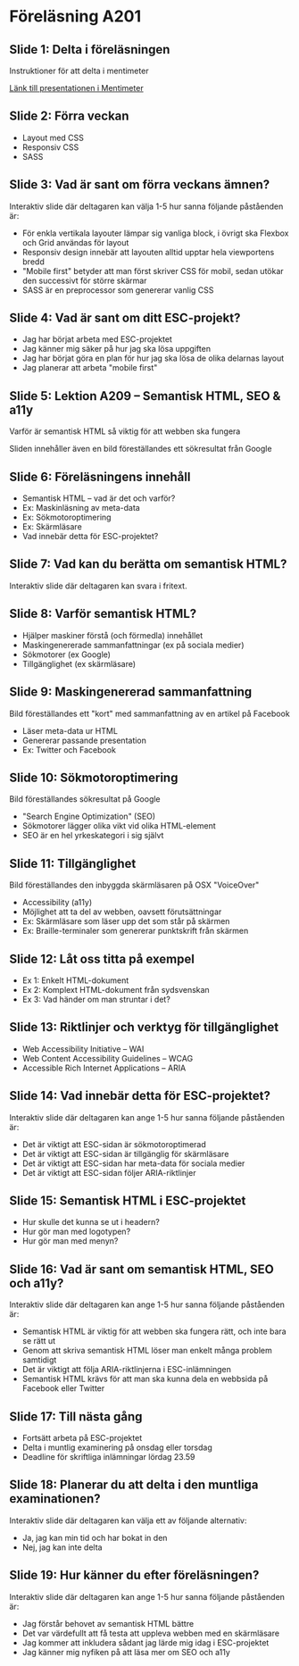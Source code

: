 # Föreläsning A201

## Slide 1: Delta i föreläsningen
Instruktioner för att delta i mentimeter

[Länk till presentationen i Mentimeter](https://www.menti.com/altfmqrz623z)

## Slide 2: Förra veckan
* Layout med CSS
* Responsiv CSS
* SASS

## Slide 3: Vad är sant om förra veckans ämnen?
Interaktiv slide där deltagaren kan välja 1-5 hur sanna följande påståenden är:

* För enkla vertikala layouter lämpar sig vanliga block, i övrigt ska Flexbox och Grid användas för layout
* Responsiv design innebär att layouten alltid upptar hela viewportens bredd
* "Mobile first" betyder att man först skriver CSS för mobil, sedan utökar den successivt för större skärmar
* SASS är en preprocessor som genererar vanlig CSS

## Slide 4: Vad är sant om ditt ESC-projekt?
* Jag har börjat arbeta med ESC-projektet
* Jag känner mig säker på hur jag ska lösa uppgiften
* Jag har börjat göra en plan för hur jag ska lösa de olika delarnas layout
* Jag planerar att arbeta "mobile first"

## Slide 5: Lektion A209 – Semantisk HTML, SEO & a11y
Varför är semantisk HTML så viktig för att webben ska fungera

Sliden innehåller även en bild föreställandes ett sökresultat från Google

## Slide 6: Föreläsningens innehåll
* Semantisk HTML – vad är det och varför?
* Ex: Maskinläsning av meta-data
* Ex: Sökmotoroptimering
* Ex: Skärmläsare
* Vad innebär detta för ESC-projektet?

## Slide 7: Vad kan du berätta om semantisk HTML?
Interaktiv slide där deltagaren kan svara i fritext.

## Slide 8: Varför semantisk HTML?
* Hjälper maskiner förstå (och förmedla) innehållet
* Maskingenererade sammanfattningar (ex på sociala medier)
* Sökmotorer (ex Google)
* Tillgänglighet (ex skärmläsare)

## Slide 9: Maskingenererad sammanfattning
Bild föreställandes ett "kort" med sammanfattning av en artikel på Facebook

* Läser meta-data ur HTML
* Genererar passande presentation
* Ex: Twitter och Facebook

## Slide 10: Sökmotoroptimering
Bild föreställandes sökresultat på Google

* "Search Engine Optimization" (SEO)
* Sökmotorer lägger olika vikt vid olika HTML-element
* SEO är en hel yrkeskategori i sig självt

## Slide 11: Tillgänglighet
Bild föreställandes den inbyggda skärmläsaren på OSX "VoiceOver"

* Accessibility (a11y)
* Möjlighet att ta del av webben, oavsett förutsättningar
* Ex: Skärmläsare som läser upp det som står på skärmen
* Ex: Braille-terminaler som genererar punktskrift från skärmen

## Slide 12: Låt oss titta på exempel
* Ex 1: Enkelt HTML-dokument
* Ex 2: Komplext HTML-dokument från sydsvenskan
* Ex 3: Vad händer om man struntar i det?

## Slide 13: Riktlinjer och verktyg för tillgänglighet
* Web Accessibility Initiative – WAI
* Web Content Accessibility Guidelines – WCAG
* Accessible Rich Internet Applications – ARIA

## Slide 14: Vad innebär detta för ESC-projektet?
Interaktiv slide där deltagaren kan ange 1-5 hur sanna följande påståenden är:

* Det är viktigt att ESC-sidan är sökmotoroptimerad
* Det är viktigt att ESC-sidan är tillgänglig för skärmläsare
* Det är viktigt att ESC-sidan har meta-data för sociala medier
* Det är viktigt att ESC-sidan följer ARIA-riktlinjer

## Slide 15: Semantisk HTML i ESC-projektet
* Hur skulle det kunna se ut i headern?
* Hur gör man med logotypen?
* Hur gör man med menyn?

## Slide 16: Vad är sant om semantisk HTML, SEO och a11y?
Interaktiv slide där deltagaren kan ange 1-5 hur sanna följande påståenden är:

* Semantisk HTML är viktig för att webben ska fungera rätt, och inte bara se rätt ut
* Genom att skriva semantisk HTML löser man enkelt många problem samtidigt
* Det är viktigt att följa ARIA-riktlinjerna i ESC-inlämningen
* Semantisk HTML krävs för att man ska kunna dela en webbsida på Facebook eller Twitter

## Slide 17: Till nästa gång
* Fortsätt arbeta på ESC-projektet
* Delta i muntlig examinering på onsdag eller torsdag
* Deadline för skriftliga inlämningar lördag 23.59

## Slide 18: Planerar du att delta i den muntliga examinationen?
Interaktiv slide där deltagaren kan välja ett av följande alternativ:

* Ja, jag kan min tid och har bokat in den
* Nej, jag kan inte delta

## Slide 19: Hur känner du efter föreläsningen?
Interaktiv slide där deltagaren kan ange 1-5 hur sanna följande påståenden är:

* Jag förstår behovet av semantisk HTML bättre
* Det var värdefullt att få testa att uppleva webben med en skärmläsare
* Jag kommer att inkludera sådant jag lärde mig idag i ESC-projektet
* Jag känner mig nyfiken på att läsa mer om SEO och a11y